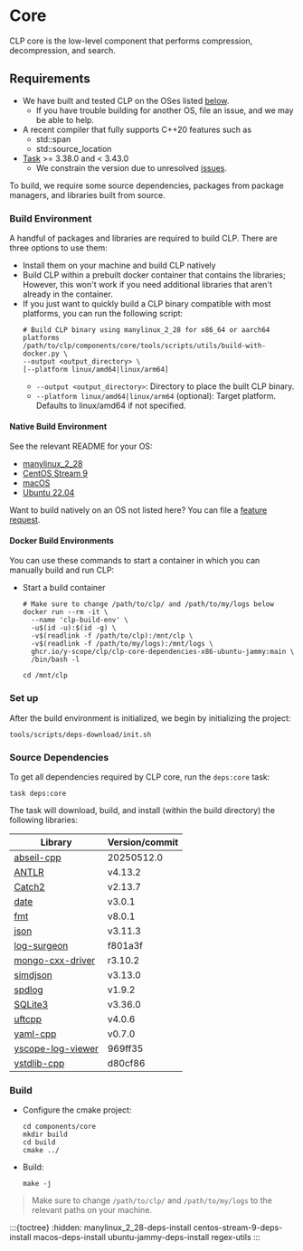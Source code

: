 # Core

CLP core is the low-level component that performs compression, decompression, and search.

## Requirements

* We have built and tested CLP on the OSes listed [below](#native-build-environment).
  * If you have trouble building for another OS, file an issue, and we may be able to help.
* A recent compiler that fully supports C++20 features such as
  * std::span
  * std::source_location
* [Task] >= 3.38.0 and < 3.43.0
  * We constrain the version due to unresolved [issues][clp-issue-872].

To build, we require some source dependencies, packages from package managers, and libraries built
from source.

### Build Environment

A handful of packages and libraries are required to build CLP. There are three options to use them:

* Install them on your machine and build CLP natively
* Build CLP within a prebuilt docker container that contains the libraries;
  However, this won't work if you need additional libraries that aren't already in the container.
* If you just want to quickly build a CLP binary compatible with most platforms, you can run the following script:
  ```shell
  # Build CLP binary using manylinux_2_28 for x86_64 or aarch64 platforms
  /path/to/clp/components/core/tools/scripts/utils/build-with-docker.py \
  --output <output_directory> \
  [--platform linux/amd64|linux/arm64]
  ```
  * `--output <output_directory>`: Directory to place the built CLP binary.
  * `--platform linux/amd64|linux/arm64` (optional): Target platform. Defaults to linux/amd64 if not specified.


#### Native Build Environment

See the relevant README for your OS:

* [manylinux_2_28](manylinux_2_28-deps-install)
* [CentOS Stream 9](centos-stream-9-deps-install)
* [macOS](macos-deps-install)
* [Ubuntu 22.04](ubuntu-jammy-deps-install)

Want to build natively on an OS not listed here? You can file a [feature request][feature-req].

#### Docker Build Environments

You can use these commands to start a container in which you can manually build and run CLP:

* Start a build container

  ```shell
  # Make sure to change /path/to/clp/ and /path/to/my/logs below
  docker run --rm -it \
    --name 'clp-build-env' \
    -u$(id -u):$(id -g) \
    -v$(readlink -f /path/to/clp):/mnt/clp \
    -v$(readlink -f /path/to/my/logs):/mnt/logs \
    ghcr.io/y-scope/clp/clp-core-dependencies-x86-ubuntu-jammy:main \
    /bin/bash -l
  
  cd /mnt/clp
  ```

### Set up

After the build environment is initialized, we begin by initializing the project:

```shell
tools/scripts/deps-download/init.sh
```

### Source Dependencies

To get all dependencies required by CLP core, run the `deps:core` task:

```shell
task deps:core
```

The task will download, build, and install (within the build directory) the following libraries:

| Library                                                               | Version/commit |
|-----------------------------------------------------------------------|----------------|
| [abseil-cpp](https://github.com/abseil/abseil-cpp)                    | 20250512.0     |
| [ANTLR](https://www.antlr.org)                                        | v4.13.2        |
| [Catch2](https://github.com/catchorg/Catch2.git)                      | v2.13.7        |
| [date](https://github.com/HowardHinnant/date.git)                     | v3.0.1         |
| [fmt](https://github.com/fmtlib/fmt)                                  | v8.0.1         |
| [json](https://github.com/nlohmann/json.git)                          | v3.11.3        |
| [log-surgeon](https://github.com/y-scope/log-surgeon)                 | f801a3f        |
| [mongo-cxx-driver](https://github.com/mongodb/mongo-cxx-driver)       | r3.10.2        |
| [simdjson](https://github.com/simdjson/simdjson)                      | v3.13.0        |
| [spdlog](https://github.com/gabime/spdlog)                            | v1.9.2         |
| [SQLite3](https://www.sqlite.org/download.html)                       | v3.36.0        |
| [uftcpp](https://github.com/nemtrif/utfcpp.git)                       | v4.0.6         |
| [yaml-cpp](https://github.com/jbeder/yaml-cpp.git)                    | v0.7.0         |
| [yscope-log-viewer](https://github.com/y-scope/yscope-log-viewer.git) | 969ff35        |
| [ystdlib-cpp](https://github.com/y-scope/ystdlib-cpp.git)             | d80cf86        |


### Build

* Configure the cmake project:

  ```shell
  cd components/core
  mkdir build
  cd build
  cmake ../
  ```

* Build:

  ```shell
  make -j
  ```

> Make sure to change `/path/to/clp/` and `/path/to/my/logs` to the relevant paths on your machine.

:::{toctree}
:hidden:
manylinux_2_28-deps-install
centos-stream-9-deps-install
macos-deps-install
ubuntu-jammy-deps-install
regex-utils
:::

[clp-issue-872]: https://github.com/y-scope/clp/issues/872
[feature-req]: https://github.com/y-scope/clp/issues/new?assignees=&labels=enhancement&template=feature-request.yml
[Task]: https://taskfile.dev/
